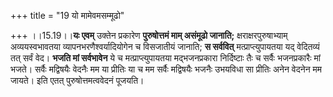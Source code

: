 +++
title = "19 यो मामेवमसम्मूढो"

+++
।।15.19।।**यः एवम्** उक्तेन प्रकारेण **पुरुषोत्तमं माम् असंमूढो
जानाति;** क्षराक्षरपुरुषाभ्याम् अव्ययस्वभावतया व्यापनभरणैश्वर्यादियोगेन
च विसजातीयं जानाति; **स सर्ववित्** मत्प्राप्त्युपायतया यद् वेदितव्यं तत्
सर्वं वेद। **भजति मां सर्वभावेन** ये च मत्प्राप्त्युपायतया मद्भजनप्रकारा
निर्दिष्टाः तैः च सर्वैः भजनप्रकारैः मां भजते। सर्वैः मद्विषयैः वेदनैः मम
या प्रीतिः या च मम सर्वैः मद्विषयैः भजनैः उभयविधा सा प्रीतिः अनेन वेदनेन
मम जायते। इति एतत् पुरुषोत्तमत्ववेदनं पूजयति।
